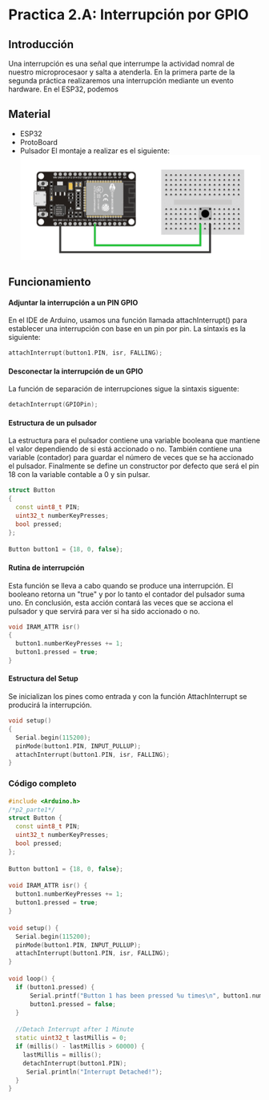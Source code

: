 # Practica 2.A: Interrupción por GPIO

## **Introducción**

Una interrupción es una señal que interrumpe la actividad nomral de nuestro microprocesaor y salta a atenderla.
En la primera parte de la segunda práctica realizaremos una interrupción mediante un evento hardware.
En el ESP32, podemos 

## **Material**

- ESP32
- ProtoBoard
- Pulsador
El montaje a realizar es el siguiente:
![](practica2_gpio.PNG)

## **Funcionamiento**

#### **Adjuntar la interrupción a un PIN GPIO**
En el IDE de Arduino, usamos una función llamada attachInterrupt() para establecer una interrupción con base en un pin por pin. La sintaxis es la siguiente:
```cpp
attachInterrupt(button1.PIN, isr, FALLING);
```
#### **Desconectar la interrupción de un GPIO**
La función de separación de interrupciones sigue la sintaxis siguente:
```cpp
detachInterrupt(GPIOPin);
```

#### **Estructura de un pulsador**
 La estructura para el pulsador contiene una variable booleana que mantiene el valor dependiendo de si está accionado o no.
 También contiene una variable (contador) para guardar el número de veces que se ha accionado el pulsador. 
 Finalmente se define un constructor por defecto que será el pin 18 con la variable contable a 0 y sin pulsar.
```cpp
struct Button 
{
  const uint8_t PIN;
  uint32_t numberKeyPresses;
  bool pressed;
};

Button button1 = {18, 0, false};
```
#### **Rutina de interrupción**
Esta función se lleva a cabo quando se produce una interrupción. El booleano retorna un "true" y por lo tanto el contador del pulsador suma uno.
En conclusión, esta acción contará las veces que se acciona el pulsador y que servirá para ver si ha sido accionado o no.

```cpp
void IRAM_ATTR isr() 
{
  button1.numberKeyPresses += 1;
  button1.pressed = true;
}
```

#### **Estructura del Setup**
Se inicializan los pines como entrada y con la función AttachInterrupt se producirá la interrupción.
```cpp
void setup()
{  
  Serial.begin(115200);
  pinMode(button1.PIN, INPUT_PULLUP);
  attachInterrupt(button1.PIN, isr, FALLING);
}
```

### **Código completo**
```cpp
#include <Arduino.h>
/*p2_parte1*/
struct Button {
  const uint8_t PIN;
  uint32_t numberKeyPresses;
  bool pressed;
};

Button button1 = {18, 0, false};

void IRAM_ATTR isr() {
  button1.numberKeyPresses += 1;
  button1.pressed = true;
}

void setup() {
  Serial.begin(115200);
  pinMode(button1.PIN, INPUT_PULLUP);
  attachInterrupt(button1.PIN, isr, FALLING);
}

void loop() {
  if (button1.pressed) {
      Serial.printf("Button 1 has been pressed %u times\n", button1.numberKeyPresses);
      button1.pressed = false;
  }

  //Detach Interrupt after 1 Minute
  static uint32_t lastMillis = 0;
  if (millis() - lastMillis > 60000) {
    lastMillis = millis();
    detachInterrupt(button1.PIN);
     Serial.println("Interrupt Detached!");
  }
}
```